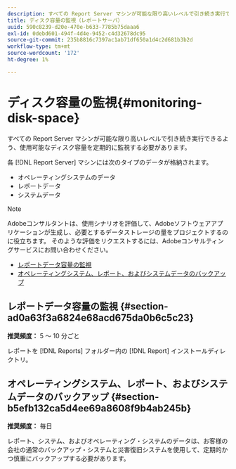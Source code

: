 ```yaml
---
description: すべての Report Server マシンが可能な限り高いレベルで引き続き実行できるよう、使用可能なディスク容量を定期的に監視する必要があります。
title: ディスク容量の監視（レポートサーバ）
uuid: 590c8239-d20e-470e-b633-7785b75daaa6
exl-id: 0debd601-494f-4d4e-9452-c4d32678dc95
source-git-commit: 235b8816c7397ac1ab71df650a1d4c2d681b3b2d
workflow-type: tm+mt
source-wordcount: '172'
ht-degree: 1%

---
```


# ディスク容量の監視{#monitoring-disk-space}

すべての Report Server マシンが可能な限り高いレベルで引き続き実行できるよう、使用可能なディスク容量を定期的に監視する必要があります。

各 [!DNL Report Server] マシンには次のタイプのデータが格納されます。

* オペレーティングシステムのデータ
* レポートデータ
* システムデータ

>[!NOTE]
>
>Adobeコンサルタントは、使用シナリオを評価して、Adobeソフトウェアアプリケーションが生成し、必要とするデータストレージの量をプロジェクトするのに役立ちます。 そのような評価をリクエストするには、Adobeコンサルティングサービスにお問い合わせください。

* [レポートデータ容量の監視](../../../home/c-rpt-oview/c-admin-rpt/c-mon-disk-sp.md#section-ad0a63f3a6824e68acd675da0b6c5c23)
* [オペレーティングシステム、レポート、およびシステムデータのバックアップ](../../../home/c-rpt-oview/c-admin-rpt/c-mon-disk-sp.md#section-b5efb132ca5d4ee69a8608f9b4ab245b)

## レポートデータ容量の監視 {#section-ad0a63f3a6824e68acd675da0b6c5c23}

**推奨頻度：** 5 ～ 10 分ごと

レポートを [!DNL Reports] フォルダー内の [!DNL Report] インストールディレクトリ。

## オペレーティングシステム、レポート、およびシステムデータのバックアップ {#section-b5efb132ca5d4ee69a8608f9b4ab245b}

**推奨頻度：** 毎日

レポート、システム、およびオペレーティング・システムのデータは、お客様の会社の通常のバックアップ・システムと災害復旧システムを使用して、定期的かつ慎重にバックアップする必要があります。
